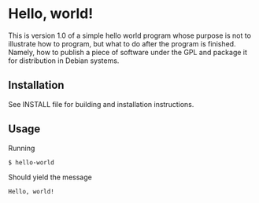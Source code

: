 # Hello, world!

This is version 1.0 of a simple hello world program whose purpose is not to
illustrate how to program, but what to do after the program is finished.
Namely, how to publish a piece of software under the GPL and package it for
distribution in Debian systems.

## Installation

See INSTALL file for building and installation instructions.

## Usage

Running

    $ hello-world

Should yield the message

    Hello, world!
